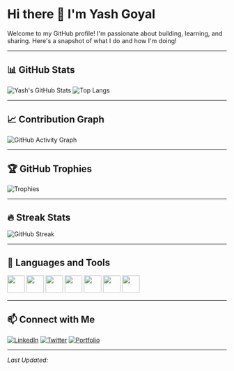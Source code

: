 # Hi there 👋 I'm Yash Goyal

Welcome to my GitHub profile! I'm passionate about building, learning, and sharing. Here's a snapshot of what I do and how I'm doing!

---

## 📊 GitHub Stats

![Yash's GitHub Stats](https://github-readme-stats.vercel.app/api?username=yashgoyal0110&show_icons=true&theme=radical)
![Top Langs](https://github-readme-stats.vercel.app/api/top-langs/?username=yashgoyal0110&layout=compact&theme=radical)

---

## 📈 Contribution Graph

![GitHub Activity Graph](https://github-readme-activity-graph.cyclic.app/graph?username=yashgoyal0110&theme=rogue)

---

## 🏆 GitHub Trophies

![Trophies](https://github-profile-trophy.vercel.app/?username=yashgoyal0110&theme=monokai&no-frame=true&column=4)

---

## 🔥 Streak Stats

![GitHub Streak](https://github-readme-streak-stats.herokuapp.com/?user=yashgoyal0110&theme=radical)

---

## 🧰 Languages and Tools

<p align="left">
  <img src="https://cdn.jsdelivr.net/gh/devicons/devicon/icons/javascript/javascript-original.svg" width="40" />
  <img src="https://cdn.jsdelivr.net/gh/devicons/devicon/icons/python/python-original.svg" width="40" />
  <img src="https://cdn.jsdelivr.net/gh/devicons/devicon/icons/react/react-original.svg" width="40" />
  <img src="https://cdn.jsdelivr.net/gh/devicons/devicon/icons/nodejs/nodejs-original.svg" width="40" />
  <img src="https://cdn.jsdelivr.net/gh/devicons/devicon/icons/html5/html5-original.svg" width="40" />
  <img src="https://cdn.jsdelivr.net/gh/devicons/devicon/icons/css3/css3-original.svg" width="40" />
  <img src="https://cdn.jsdelivr.net/gh/devicons/devicon/icons/git/git-original.svg" width="40" />
</p>

---

## 📫 Connect with Me

[![LinkedIn](https://img.shields.io/badge/LinkedIn-blue?logo=linkedin&style=for-the-badge)](https://linkedin.com/in/yashgoyal0110)
[![Twitter](https://img.shields.io/badge/Twitter-1DA1F2?logo=twitter&style=for-the-badge)](https://twitter.com/yashgoyal0110)
[![Portfolio](https://img.shields.io/badge/Portfolio-000?style=for-the-badge&logo=firefox&logoColor=white)](https://yashgoyal0110.github.io)

---

*Last Updated: <!--TIMESTAMP-->*

